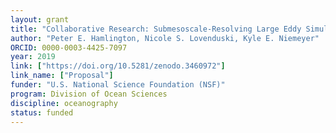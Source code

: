 ```yaml
---
layout: grant
title: "Collaborative Research: Submesoscale-Resolving Large Eddy Simulations Using Reduced Biogeochemical Models"
author: "Peter E. Hamlington, Nicole S. Lovenduski, Kyle E. Niemeyer"
ORCID: 0000-0003-4425-7097
year: 2019
link: ["https://doi.org/10.5281/zenodo.3460972"]
link_name: ["Proposal"]
funder: "U.S. National Science Foundation (NSF)"
program: Division of Ocean Sciences
discipline: oceanography
status: funded
---
```

